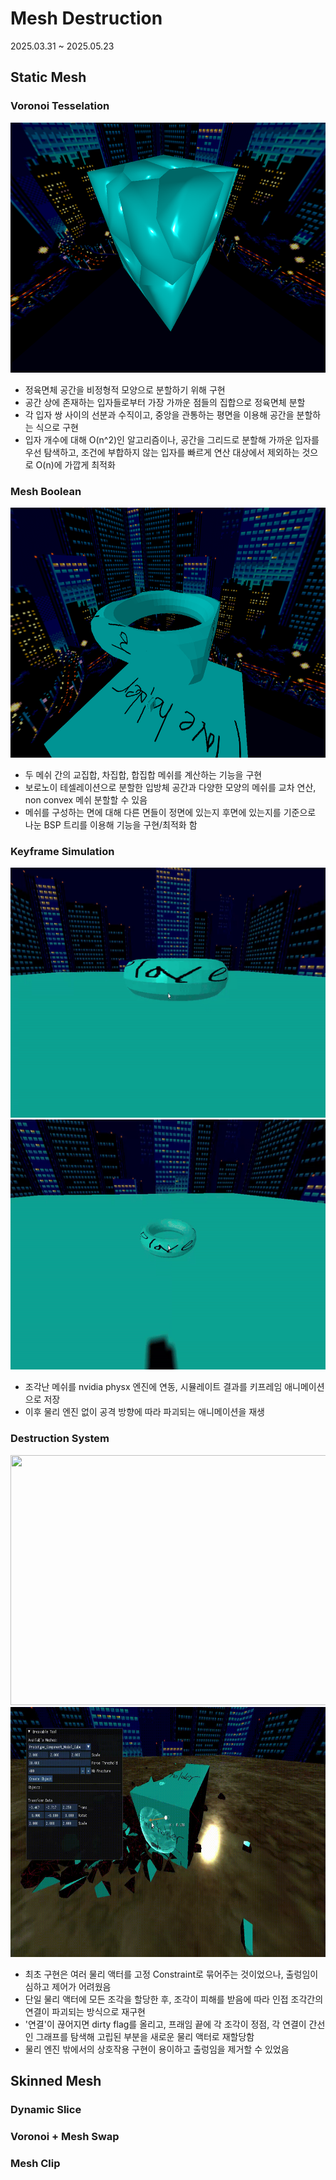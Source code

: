 # Mesh Destruction   
2025.03.31 ~ 2025.05.23   

## Static Mesh   

### Voronoi Tesselation   
   <img src="https://github.com/sturdyChair/asset/blob/main/Cube%20Fracturing.PNG" width="600" height="400"/>   
   
   - 정육면체 공간을 비정형적 모양으로 분할하기 위해 구현   
   - 공간 상에 존재하는 입자들로부터 가장 가까운 점들의 집합으로 정육면체 분할   
   - 각 입자 쌍 사이의 선분과 수직이고, 중앙을 관통하는 평면을 이용해 공간을 분할하는 식으로 구현   
   - 입자 개수에 대해 O(n^2)인 알고리즘이나, 공간을 그리드로 분할해 가까운 입자를 우선 탐색하고, 조건에 부합하지 않는 입자를 빠르게 연산 대상에서 제외하는 것으로 O(n)에 가깝게 최적화   

### Mesh Boolean   
   <img src="https://github.com/sturdyChair/asset/blob/main/Intersect.PNG" width="600" height="400"/>   

   - 두 메쉬 간의 교집합, 차집합, 합집합 메쉬를 계산하는 기능을 구현   
   - 보로노이 테셀레이션으로 분할한 입방체 공간과 다양한 모양의 메쉬를 교차 연산, non convex 메쉬 분할할 수 있음
   - 메쉬를 구성하는 면에 대해 다른 면들이 정면에 있는지 후면에 있는지를 기준으로 나눈 BSP 트리를 이용해 기능을 구현/최적화 함

### Keyframe Simulation   
   <img src="https://github.com/sturdyChair/asset/blob/main/dynamic_destroy-ezgif.com-video-to-gif-converter.gif" width="600" height="400"/>   
   <img src="https://github.com/sturdyChair/asset/blob/main/Simul_destroy-ezgif.com-video-to-gif-converter.gif" width="600" height="400"/>   

   - 조각난 메쉬를 nvidia physx 엔진에 연동, 시뮬레이트 결과를 키프레임 애니메이션으로 저장   
   - 이후 물리 엔진 없이 공격 방향에 따라 파괴되는 애니메이션을 재생   

### Destruction System   
   <img src="https://github.com/sturdyChair/asset/blob/main/516/BreakBetter%20-%20Trim_1.gif" width="600" height="400"/>   
   <img src="https://github.com/sturdyChair/asset/blob/main/516/BreakBetter%20-%20Trim_2.gif" width="600" height="400"/>    

   - 최초 구현은 여러 물리 액터를 고정 Constraint로 묶어주는 것이었으나, 출렁임이 심하고 제어가 어려웠음
   - 단일 물리 액터에 모든 조각을 할당한 후, 조각이 피해를 받음에 따라 인접 조각간의 연결이 파괴되는 방식으로 재구현
   - '연결'이 끊어지면 dirty flag를 올리고, 프래임 끝에 각 조각이 정점, 각 연결이 간선인 그래프를 탐색해 고립된 부분을 새로운 물리 액터로 재할당함
   - 물리 엔진 밖에서의 상호작용 구현이 용이하고 출렁임을 제거할 수 있었음   

## Skinned Mesh   

### Dynamic Slice   

### Voronoi + Mesh Swap   

### Mesh Clip
